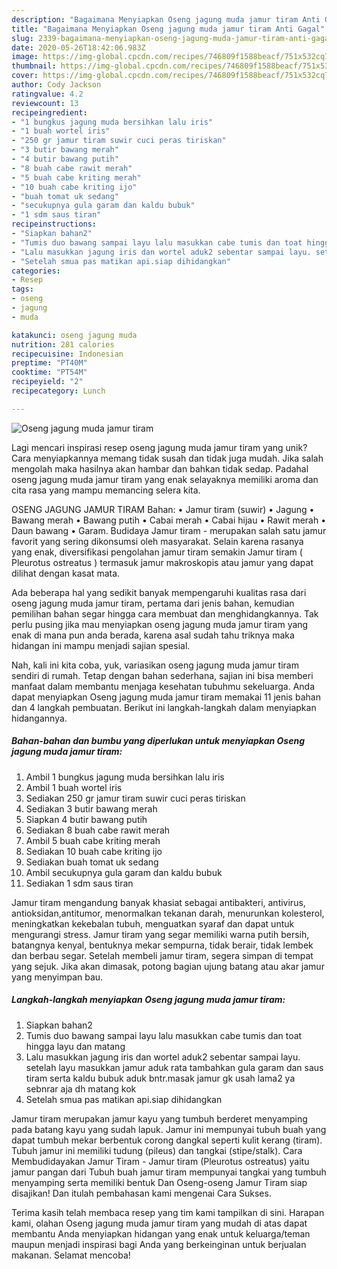 ```yaml
---
description: "Bagaimana Menyiapkan Oseng jagung muda jamur tiram Anti Gagal"
title: "Bagaimana Menyiapkan Oseng jagung muda jamur tiram Anti Gagal"
slug: 2339-bagaimana-menyiapkan-oseng-jagung-muda-jamur-tiram-anti-gagal
date: 2020-05-26T18:42:06.983Z
image: https://img-global.cpcdn.com/recipes/746809f1588beacf/751x532cq70/oseng-jagung-muda-jamur-tiram-foto-resep-utama.jpg
thumbnail: https://img-global.cpcdn.com/recipes/746809f1588beacf/751x532cq70/oseng-jagung-muda-jamur-tiram-foto-resep-utama.jpg
cover: https://img-global.cpcdn.com/recipes/746809f1588beacf/751x532cq70/oseng-jagung-muda-jamur-tiram-foto-resep-utama.jpg
author: Cody Jackson
ratingvalue: 4.2
reviewcount: 13
recipeingredient:
- "1 bungkus jagung muda bersihkan lalu iris"
- "1 buah wortel iris"
- "250 gr jamur tiram suwir cuci peras tiriskan"
- "3 butir bawang merah"
- "4 butir bawang putih"
- "8 buah cabe rawit merah"
- "5 buah cabe kriting merah"
- "10 buah cabe kriting ijo"
- "buah tomat uk sedang"
- "secukupnya gula garam dan kaldu bubuk"
- "1 sdm saus tiran"
recipeinstructions:
- "Siapkan bahan2"
- "Tumis duo bawang sampai layu lalu masukkan cabe tumis dan toat hingga layu dan matang"
- "Lalu masukkan jagung iris dan wortel aduk2 sebentar sampai layu. setelah layu masukkan jamur aduk rata tambahkan gula garam dan saus tiram serta kaldu bubuk aduk bntr.masak jamur gk usah lama2 ya sebnrar aja dh matang kok"
- "Setelah smua pas matikan api.siap dihidangkan"
categories:
- Resep
tags:
- oseng
- jagung
- muda

katakunci: oseng jagung muda 
nutrition: 281 calories
recipecuisine: Indonesian
preptime: "PT40M"
cooktime: "PT54M"
recipeyield: "2"
recipecategory: Lunch

---
```



![Oseng jagung muda jamur tiram](https://img-global.cpcdn.com/recipes/746809f1588beacf/751x532cq70/oseng-jagung-muda-jamur-tiram-foto-resep-utama.jpg)

Lagi mencari inspirasi resep oseng jagung muda jamur tiram yang unik? Cara menyiapkannya memang tidak susah dan tidak juga mudah. Jika salah mengolah maka hasilnya akan hambar dan bahkan tidak sedap. Padahal oseng jagung muda jamur tiram yang enak selayaknya memiliki aroma dan cita rasa yang mampu memancing selera kita.

OSENG JAGUNG JAMUR TIRAM Bahan: • Jamur tiram (suwir) • Jagung • Bawang merah • Bawang putih • Cabai merah • Cabai hijau • Rawit merah • Daun bawang • Garam. Budidaya Jamur tiram - merupakan salah satu jamur favorit yang sering dikonsumsi oleh masyarakat. Selain karena rasanya yang enak, diversifikasi pengolahan jamur tiram semakin Jamur tiram ( Pleurotus ostreatus ) termasuk jamur makroskopis atau jamur yang dapat dilihat dengan kasat mata.

Ada beberapa hal yang sedikit banyak mempengaruhi kualitas rasa dari oseng jagung muda jamur tiram, pertama dari jenis bahan, kemudian pemilihan bahan segar hingga cara membuat dan menghidangkannya. Tak perlu pusing jika mau menyiapkan oseng jagung muda jamur tiram yang enak di mana pun anda berada, karena asal sudah tahu triknya maka hidangan ini mampu menjadi sajian spesial.


Nah, kali ini kita coba, yuk, variasikan oseng jagung muda jamur tiram sendiri di rumah. Tetap dengan bahan sederhana, sajian ini bisa memberi manfaat dalam membantu menjaga kesehatan tubuhmu sekeluarga. Anda dapat menyiapkan Oseng jagung muda jamur tiram memakai 11 jenis bahan dan 4 langkah pembuatan. Berikut ini langkah-langkah dalam menyiapkan hidangannya.

<!--inarticleads1-->

##### Bahan-bahan dan bumbu yang diperlukan untuk menyiapkan Oseng jagung muda jamur tiram:

1. Ambil 1 bungkus jagung muda bersihkan lalu iris
1. Ambil 1 buah wortel iris
1. Sediakan 250 gr jamur tiram suwir cuci peras tiriskan
1. Sediakan 3 butir bawang merah
1. Siapkan 4 butir bawang putih
1. Sediakan 8 buah cabe rawit merah
1. Ambil 5 buah cabe kriting merah
1. Sediakan 10 buah cabe kriting ijo
1. Sediakan buah tomat uk sedang
1. Ambil secukupnya gula garam dan kaldu bubuk
1. Sediakan 1 sdm saus tiran


Jamur tiram mengandung banyak khasiat sebagai antibakteri, antivirus, antioksidan,antitumor, menormalkan tekanan darah, menurunkan kolesterol, meningkatkan kekebalan tubuh, menguatkan syaraf dan dapat untuk mengurangi stress. Jamur tiram yang segar memiliki warna putih bersih, batangnya kenyal, bentuknya mekar sempurna, tidak berair, tidak lembek dan berbau segar. Setelah membeli jamur tiram, segera simpan di tempat yang sejuk. Jika akan dimasak, potong bagian ujung batang atau akar jamur yang menyimpan bau. 

<!--inarticleads2-->

##### Langkah-langkah menyiapkan Oseng jagung muda jamur tiram:

1. Siapkan bahan2
1. Tumis duo bawang sampai layu lalu masukkan cabe tumis dan toat hingga layu dan matang
1. Lalu masukkan jagung iris dan wortel aduk2 sebentar sampai layu. setelah layu masukkan jamur aduk rata tambahkan gula garam dan saus tiram serta kaldu bubuk aduk bntr.masak jamur gk usah lama2 ya sebnrar aja dh matang kok
1. Setelah smua pas matikan api.siap dihidangkan


Jamur tiram merupakan jamur kayu yang tumbuh berderet menyamping pada batang kayu yang sudah lapuk. Jamur ini mempunyai tubuh buah yang dapat tumbuh mekar berbentuk corong dangkal seperti kulit kerang (tiram). Tubuh jamur ini memiliki tudung (pileus) dan tangkai (stipe/stalk). Cara Membudidayakan Jamur Tiram - Jamur tiram (Pleurotus ostreatus) yaitu jamur pangan dari Tubuh buah jamur tiram mempunyai tangkai yang tumbuh menyamping serta memiliki bentuk Dan Oseng-oseng Jamur Tiram siap disajikan! Dan itulah pembahasan kami mengenai Cara Sukses. 

Terima kasih telah membaca resep yang tim kami tampilkan di sini. Harapan kami, olahan Oseng jagung muda jamur tiram yang mudah di atas dapat membantu Anda menyiapkan hidangan yang enak untuk keluarga/teman maupun menjadi inspirasi bagi Anda yang berkeinginan untuk berjualan makanan. Selamat mencoba!
